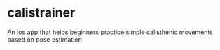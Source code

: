 # calistrainer
An ios app that helps beginners practice simple calisthenic movements based on pose estimation
